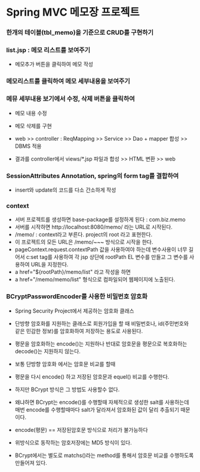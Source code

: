 # Spring MVC 메모장 프로젝트

### 한개의 테이블(tbl_memo)을 기준으로 CRUD를 구현하기
### list.jsp : 메모 리스트를 보여주기
* 메모추가 버튼을 클릭하여 메모 작성

### 메모리스트를 클릭하여 메모 세부내용을 보여주기
### 메뮤 세부내용 보기에서 수정, 삭제 버튼을 클릭하여
* 메모 내용 수정
* 메모 삭제를 구현

* web >> controller : ReqMapping >> Service >> Dao + mapper 합성 >> DBMS 적용
* 결과를 controller에서 views/*.jsp 파일과 합성 >> HTML 변환 >> web 

### SessionAttributes Annotation, spring의 form tag를 결합하여
* insert와 update의 코드를 다소 간소하게 작성

### context 
* 서버 프로젝트를 생성하면 base-package를 설정하게 된다 : com.biz.memo
* 서버를 시작하면 http://localhost:8080/memo/ 라는 URL로 시작된다.
* /memo/ : context라고 부른다. project의 root 라고 표현한다. 
* 이 프로젝트의 모든 URL은 /memo/~~~ 방식으로 시작을 한다.
* pageContext.request.contextPath 값을 사용하여야 하는데 변수사용이 너무 길어서 c:set tag를 사용하여 각 jsp 상단에 rootPath EL 변수를 만들고 그 변수를 사용하여 URL을 지정한다.
* a href="${rootPath}/memo/list" 라고 작성을 하면
* a href="/memo/memo/list" 형식으로 컴파일되어 웹페이지에 노출된다.

### BCryptPasswordEncoder를 사용한 비밀번호 암호화

* Spring Security Project에서 제공하는 암호화 클래스
* 단방향 암호화를 지원하는 클래스로 회원가입을 할 때 비밀번호나, id(주민번호와 같은 민감한 정보)를 암호화하여 저장하는 용도로 사용된다.
* 평문을 암호화하는 encode()는 지원하나 반대로 암호문을 평문으로 복호화하는 decode()는 지원하지 않는다.
* 보통 단방향 암호화 에서는 암호문 비교를 할때
* 평문을 다시 encode() 하고 저장된 암호문과 equel() 비교를 수행한다.
* 하지만 BCrypt 방식은 그 방법도 사용할수 없다.
* 왜냐하면 BCrypt는 encode()를 수행할때 자체적으로 생성한 salt를 사용하는데 매번 encode를 수행할때마다 salt가 달라져서 암호화된 값이 달리 추출되기 때문이다.

* encode(평문) == 저장된암호문 방식으로 처리가 불가능하다
* 위방식으로 동작하는 암호저장에는 MD5 방식이 있다.
* BCrypt에서는 별도로 matchs()라는 method를 통해서 암호문 비교를 수행하도록 만들어져 있다.





